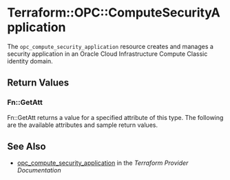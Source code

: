 # Terraform::OPC::ComputeSecurityApplication

The ``opc_compute_security_application`` resource creates and manages a security application in an Oracle Cloud Infrastructure Compute Classic identity domain.

## Return Values

### Fn::GetAtt

Fn::GetAtt returns a value for a specified attribute of this type. The following are the available attributes and sample return values.

## See Also

* [opc_compute_security_application](https://www.terraform.io/docs/providers/opc/r/compute_security_application.html) in the _Terraform Provider Documentation_